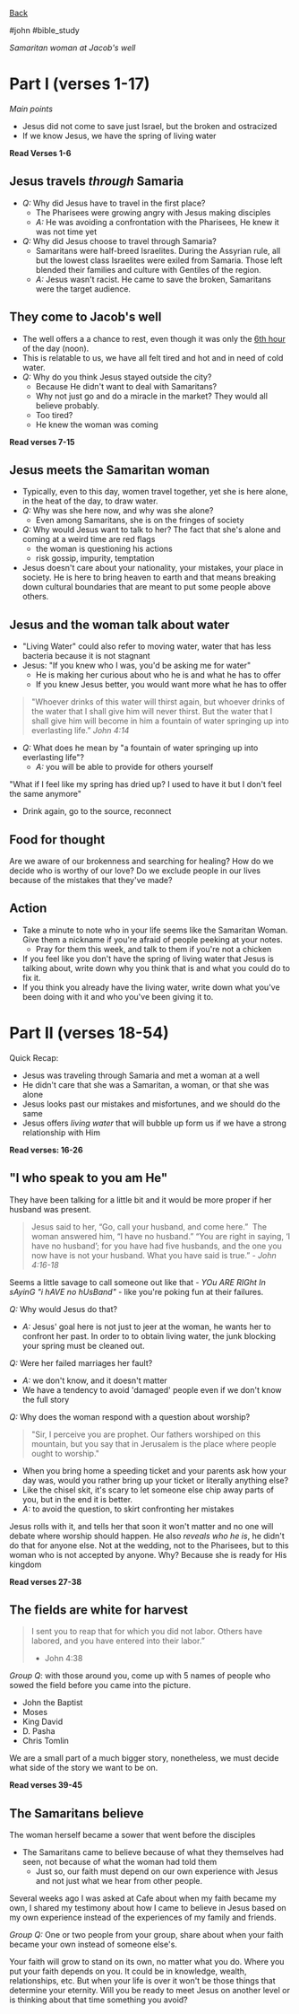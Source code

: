 [Back](./index.md)

#john #bible_study 

*Samaritan woman at Jacob's well*
# Part I (verses 1-17)
 *Main points*
- Jesus did not come to save just Israel, but the broken and ostracized
- If we know Jesus, we have the spring of living water 

**Read Verses 1-6**
## Jesus travels *through* Samaria
- *Q:* Why did Jesus have to travel in the first place?
	- The Pharisees were growing angry with Jesus making disciples
	- *A:* He was avoiding a confrontation with the Pharisees, He knew it was not time yet
- *Q:* Why did Jesus choose to travel through Samaria?
	- Samaritans were half-breed Israelites. During the Assyrian rule, all but the lowest class Israelites were exiled from Samaria. Those left blended their families and culture with Gentiles of the region.
	- *A:* Jesus wasn't racist. He came to save the broken, Samaritans were the target audience.
## They come to Jacob's well
- The well offers a a chance to rest, even though it was only the [6th hour](https://en.wikipedia.org/wiki/Relative_hour) of the day (noon).
- This is relatable to us, we have all felt tired and hot and in need of cold water.
- *Q:* Why do you think Jesus stayed outside the city?
	- Because He didn't want to deal with Samaritans?
	- Why not just go and do a miracle in the market? They would all believe probably.
	- Too tired?
	- He knew the woman was coming

**Read verses 7-15**
## Jesus meets the Samaritan woman
- Typically, even to this day, women travel together, yet she is here alone, in the heat of the day, to draw water.
- *Q:* Why was she here now, and why was she alone?
	- Even among Samaritans, she is on the fringes of society
- *Q:* Why would Jesus want to talk to her? The fact that she's alone and coming at a weird time are red flags
	- the woman is questioning his actions
	- risk gossip, impurity, temptation
- Jesus doesn't care about your nationality, your mistakes, your place in society. He is here to bring heaven to earth and that means breaking down cultural boundaries that are meant to put some people above others.
## **Jesus and the woman talk about water**
-  "Living Water" could also refer to moving water, water that has less bacteria because it is not stagnant
- Jesus: "If you knew who I was, you'd be asking me for water"
	- He is making her curious about who he is and what he has to offer
	- If you knew Jesus better, you would want more what he has to offer
	
>  "Whoever drinks of this water will thirst again, but whoever drinks of the water that I shall give him will never thirst. But the water that I shall give him will become in him a fountain of water springing up into everlasting life.” 
>  *John 4:14*

- *Q:* What does he mean by "a fountain of water springing up into everlasting life"?
	- *A:* you will be able to provide for others yourself
	
"What if I feel like my spring has dried up? I used to have it but I don't feel the same anymore"
- Drink again, go to the source, reconnect

## Food for thought
Are we aware of our brokenness and searching for healing?
How do we decide who is worthy of our love?
Do we exclude people in our lives because of the mistakes that they've made?
## Action
- Take a minute to note who in your life seems like the Samaritan Woman. Give them a nickname if you're afraid of people peeking at your notes.
	- Pray for them this week, and talk to them if you're not a chicken
- If you feel like you don't have the spring of living water that Jesus is talking about, write down why you think that is and what you could do to fix it. 
- If you think you already have the living water, write down what you've been doing with it and who you've been giving it to.


# Part II (verses 18-54)
Quick Recap:
- Jesus was traveling through Samaria and met a woman at a well
- He didn't care that she was a Samaritan, a woman, or that she was alone
- Jesus looks past our mistakes and misfortunes, and we should do the same
- Jesus offers *living water* that will bubble up form us if we have a strong relationship with Him

**Read verses: 16-26**
## "I who speak to you am He" 
They have been talking for a little bit and it would be more proper if her husband was present. 

> Jesus said to her, “Go, call your husband, and come here.”  The woman answered him, “I have no husband.” “You are right in saying, ‘I have no husband’; for you have had five husbands, and the one you now have is not your husband. What you have said is true.”
> *- John 4:16-18*

Seems a little savage to call someone out like that - *YOu ARE RIGht In sAyinG "i hAVE no hUsBand"* - like you're poking fun at their failures.

*Q:* Why would Jesus do that?
- *A:* Jesus' goal here is not just to jeer at the woman, he wants her to confront her past. In order to to obtain living water, the junk blocking your spring must be cleaned out.

*Q:* Were her failed marriages her fault?
- *A:* we don't know, and it doesn't matter
- We have a tendency to avoid 'damaged' people even if we don't know the full story

*Q:* Why does the woman respond with a question about worship? 
> "Sir, I perceive you are prophet. Our fathers worshiped on this mountain, but you say that in Jerusalem is the place where people ought to worship."
- When you bring home a speeding ticket and your parents ask how your day was, would you rather bring up your ticket or literally anything else?
- Like the chisel skit, it's scary to let someone else chip away parts of you, but in the end it is better.
- *A:* to avoid the question, to skirt confronting her mistakes

Jesus rolls with it, and tells her that soon it won't matter and no one will debate where worship should happen.
He also *reveals who he is*, he didn't do that for anyone else. Not at the wedding, not to the Pharisees, but to this woman who is not accepted by anyone.
Why? Because she is ready for His kingdom

**Read verses 27-38**
## The fields are white for harvest

> I sent you to reap that for which you did not labor. Others have labored, and you have entered into their labor.”
> - John 4:38

*Group Q*: with those around you, come up with 5 names of people who sowed the field before you came into the picture.
- John the Baptist
- Moses
- King David
- D. Pasha
- Chris Tomlin

We are a small part of a much bigger story, nonetheless, we must decide what side of the story we want to be on.

**Read verses 39-45**
## The Samaritans believe
The woman herself became a sower that went before the disciples
- The Samaritans came to believe because of what they themselves had seen, not because of what the woman had told them
	- Just so, our faith must depend on our own experience with Jesus and not just what we hear from other people.

Several weeks ago I was asked at Cafe about when my faith became my own, I shared my testimony about how I came to believe in Jesus based on my own experience instead of the experiences of my family and friends.

*Group Q:* One or two people from your group, share about when your faith became your own instead of someone else's.

Your faith will grow to stand on its own, no matter what you do.
Where you put your faith depends on you.
It could be in knowledge, wealth, relationships, etc.
But when your life is over it won't be those things that determine your eternity.
Will you be ready to meet Jesus on another level or is thinking about that time something you avoid?
